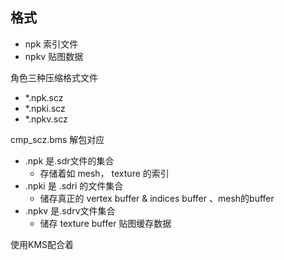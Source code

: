 ## 格式
+ npk 索引文件
+ npkv 贴图数据



角色三种压缩格式文件
+ *.npk.scz
+ *.npki.scz
+ *.npkv.scz

cmp_scz.bms 解包对应
+ .npk 是.sdr文件的集合
  + 存储着如 mesh， texture 的索引
+ .npki 是 .sdri 的文件集合
  + 储存真正的 vertex buffer & indices buffer  、mesh的buffer
+ .npkv 是.sdrv文件集合
  + 储存 texture buffer 贴图缓存数据

使用KMS配合着